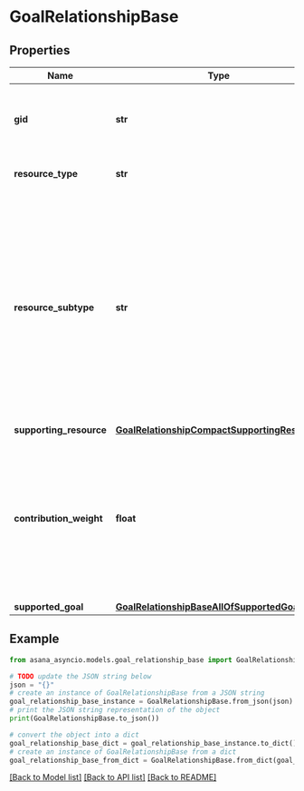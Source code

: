 # GoalRelationshipBase


## Properties

Name | Type | Description | Notes
------------ | ------------- | ------------- | -------------
**gid** | **str** | Globally unique identifier of the resource, as a string. | [optional] [readonly] 
**resource_type** | **str** | The base type of this resource. | [optional] [readonly] 
**resource_subtype** | **str** | The subtype of this resource. Different subtypes retain many of the same fields and behavior, but may render differently in Asana or represent resources with different semantic meaning. | [optional] [readonly] 
**supporting_resource** | [**GoalRelationshipCompactSupportingResource**](GoalRelationshipCompactSupportingResource.md) |  | [optional] 
**contribution_weight** | **float** | The weight that the supporting resource&#39;s progress contributes to the supported goal&#39;s progress. This can be 0, 1, or any value in between. | [optional] 
**supported_goal** | [**GoalRelationshipBaseAllOfSupportedGoal**](GoalRelationshipBaseAllOfSupportedGoal.md) |  | [optional] 

## Example

```python
from asana_asyncio.models.goal_relationship_base import GoalRelationshipBase

# TODO update the JSON string below
json = "{}"
# create an instance of GoalRelationshipBase from a JSON string
goal_relationship_base_instance = GoalRelationshipBase.from_json(json)
# print the JSON string representation of the object
print(GoalRelationshipBase.to_json())

# convert the object into a dict
goal_relationship_base_dict = goal_relationship_base_instance.to_dict()
# create an instance of GoalRelationshipBase from a dict
goal_relationship_base_from_dict = GoalRelationshipBase.from_dict(goal_relationship_base_dict)
```
[[Back to Model list]](../README.md#documentation-for-models) [[Back to API list]](../README.md#documentation-for-api-endpoints) [[Back to README]](../README.md)


